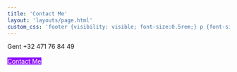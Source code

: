 ```yaml
---
title: 'Contact Me'
layout: 'layouts/page.html'
custom_css: 'footer {visibility: visible; font-size:0.5rem;} p {font-size: 2rem} main {margin-top: 15%;}'
---
```


Gent
+32 471 76 84 49
<br><br>
<a href="mailto:info@margaux.dev" style="color:white;background-color:#9013fe">Contact Me<a>
